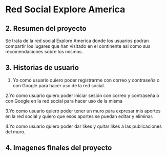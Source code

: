 #  Red Social Explore America


## 2. Resumen del proyecto

Se trata de la red social Explore America donde los usuarios podran compartir los lugares que han visitado en el continente asi como sus recomendaciones sobre los mismos.

## 3. Historias de usuario

1. Yo como usuario quiero poder registrarme con correo y contraseña o con Google para hacer uso de la red social.

2.Yo como usuario quiero poder iniciar sesión con correo y contraseña o con Google en la red social para hacer uso de la misma

3.Yo como usuario quiero poder tener un muro para expresar mis aportes en la red social y quiero que esos aportes se puedan editar y eliminar.

4.Yo como usuario quiero poder dar likes y quitar likes a las publicaciones del muro.


## 4. Imagenes finales del proyecto

